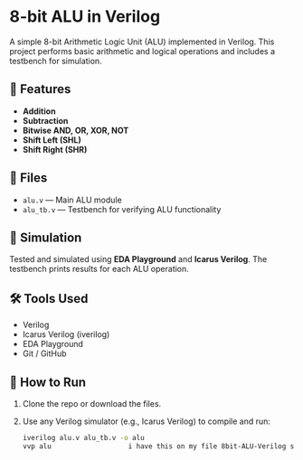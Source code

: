 # 8-bit ALU in Verilog

A simple 8-bit Arithmetic Logic Unit (ALU) implemented in Verilog.
This project performs basic arithmetic and logical operations and includes a testbench for simulation.

## 🔧 Features

* **Addition**
* **Subtraction**
* **Bitwise AND, OR, XOR, NOT**
* **Shift Left (SHL)**
* **Shift Right (SHR)**

## 📁 Files

* `alu.v` — Main ALU module
* `alu_tb.v` — Testbench for verifying ALU functionality

## 🚀 Simulation

Tested and simulated using **EDA Playground** and **Icarus Verilog**.
The testbench prints results for each ALU operation.

## 🛠 Tools Used

* Verilog
* Icarus Verilog (iverilog)
* EDA Playground
* Git / GitHub

## 📌 How to Run

1. Clone the repo or download the files.
2. Use any Verilog simulator (e.g., Icarus Verilog) to compile and run:

   ```bash
   iverilog alu.v alu_tb.v -o alu
   vvp alu                   i have this on my file 8bit-ALU-Verilog saved in notebook as README.md 
   ```

